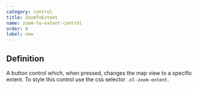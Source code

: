 ```yaml
---
category: control
title: ZoomToExtent
name: zoom-to-extent-control
order: 8
label: new
---
```


## Definition

A button control which, when pressed, changes the map view to a specific extent. 
To style this control use the css selector `.ol-zoom-extent`.
